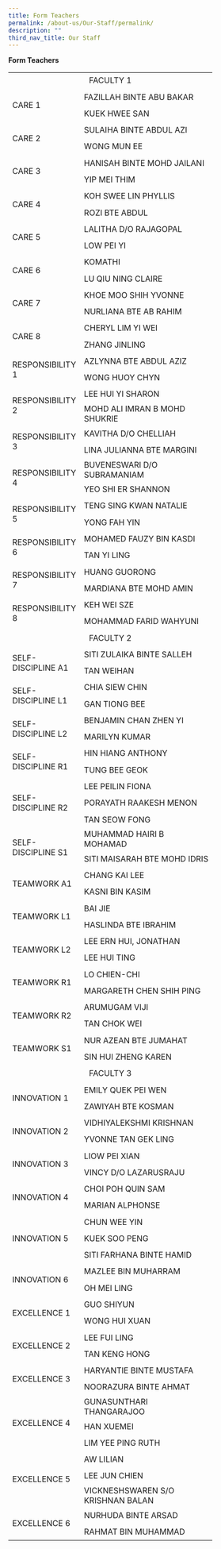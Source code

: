 ```yaml
---
title: Form Teachers
permalink: /about-us/Our-Staff/permalink/
description: ""
third_nav_title: Our Staff
---
```

**Form Teachers**
<table border="0" cellpadding="0" cellspacing="0" width="412" style="border-collapse:
 collapse;width:309pt"><colgroup><col width="123" style="mso-width-source:userset;mso-width-alt:4498;width:92pt"> <col width="289" style="mso-width-source:userset;mso-width-alt:10569;width:217pt"></colgroup><tbody><tr><tr height="33" style="mso-height-source:userset;height:24.95pt"><td colspan="2" height="33" class="xl78" style="border-right:none;
  height:24.95pt"><center>FACULTY 1</td></tr><tr height="20" style="mso-height-source:userset;height:24.95pt"><td rowspan="2" height="66" class="xl81" style="height:49.9pt;border-top:none">CARE 1</td><td class="xl66" style="border-top:none;border-left:none">FAZILLAH BINTE ABU BAKAR</td></tr><tr height="33" style="mso-height-source:userset;height:24.95pt"><td height="33" class="xl67" width="289" style="height:24.95pt;border-top:none;
  border-left:none;width:217pt">KUEK HWEE SAN</td></tr><tr height="33" style="mso-height-source:userset;height:24.95pt"><td rowspan="2" height="66" class="xl81" style="height:49.9pt;border-top:none">CARE 2</td><td class="xl66" style="border-top:none;border-left:none">SULAIHA BINTE ABDUL AZI</td></tr><tr height="33" style="mso-height-source:userset;height:24.95pt"><td height="33" class="xl66" style="height:24.95pt;border-top:none;border-left:
  none">WONG MUN EE</td></tr><tr height="33" style="mso-height-source:userset;height:24.95pt"><td rowspan="2" height="66" class="xl81" style="height:49.9pt;border-top:none">CARE 3</td><td class="xl66" style="border-top:none;border-left:none">HANISAH BINTE MOHD JAILANI</td></tr><tr height="33" style="mso-height-source:userset;height:24.95pt"><td height="33" class="xl66" style="height:24.95pt;border-top:none;border-left:
  none">YIP MEI THIM</td></tr><tr height="33" style="mso-height-source:userset;height:24.95pt"><td rowspan="2" height="66" class="xl81" style="height:49.9pt;border-top:none">CARE 4</td><td class="xl70" width="289" style="border-top:none;border-left:none;width:217pt">KOH SWEE LIN PHYLLIS</td></tr><tr height="33" style="mso-height-source:userset;height:24.95pt"><td height="33" class="xl68" style="height:24.95pt;border-top:none;border-left:
  none">ROZI BTE ABDUL</td></tr><tr height="33" style="mso-height-source:userset;height:24.95pt"><td rowspan="2" height="66" class="xl81" style="height:49.9pt;border-top:none">CARE 5</td><td class="xl66" style="border-top:none;border-left:none">LALITHA D/O RAJAGOPAL</td></tr><tr height="33" style="mso-height-source:userset;height:24.95pt"><td height="33" class="xl66" style="height:24.95pt;border-top:none;border-left:
  none">LOW PEI YI</td></tr><tr height="33" style="mso-height-source:userset;height:24.95pt"><td rowspan="2" height="66" class="xl81" style="height:49.9pt;border-top:none">CARE 6</td><td class="xl66" style="border-top:none;border-left:none">KOMATHI</td></tr><tr height="33" style="mso-height-source:userset;height:24.95pt"><td height="33" class="xl66" style="height:24.95pt;border-top:none;border-left:
  none">LU QIU NING CLAIRE</td></tr><tr height="33" style="mso-height-source:userset;height:24.95pt"><td rowspan="2" height="66" class="xl81" style="height:49.9pt;border-top:none">CARE 7</td><td class="xl67" width="289" style="border-top:none;border-left:none;width:217pt">KHOE MOO SHIH YVONNE</td></tr><tr height="33" style="mso-height-source:userset;height:24.95pt"><td height="33" class="xl69" style="height:24.95pt;border-top:none;border-left:
  none">NURLIANA BTE AB RAHIM</td></tr><tr height="33" style="mso-height-source:userset;height:24.95pt"><td rowspan="2" height="66" class="xl81" style="height:49.9pt;border-top:none">CARE 8</td><td class="xl66" style="border-top:none;border-left:none">CHERYL LIM YI WEI</td></tr><tr height="33" style="mso-height-source:userset;height:24.95pt"><td height="33" class="xl66" style="height:24.95pt;border-top:none;border-left:
  none">ZHANG JINLING</td></tr><tr height="33" style="mso-height-source:userset;height:24.95pt"><td rowspan="2" height="66" class="xl81" style="height:49.9pt;border-top:none">RESPONSIBILITY 1</td><td class="xl66" style="border-top:none;border-left:none">AZLYNNA BTE ABDUL AZIZ</td></tr><tr height="33" style="mso-height-source:userset;height:24.95pt"><td height="33" class="xl67" width="289" style="height:24.95pt;border-top:none;
  border-left:none;width:217pt">WONG HUOY CHYN</td></tr><tr height="33" style="mso-height-source:userset;height:24.95pt"><td rowspan="2" height="66" class="xl81" style="height:49.9pt;border-top:none">RESPONSIBILITY 2</td><td class="xl66" style="border-top:none;border-left:none">LEE HUI YI SHARON</td></tr><tr height="33" style="mso-height-source:userset;height:24.95pt"><td height="33" class="xl66" style="height:24.95pt;border-top:none;border-left:
  none">MOHD ALI IMRAN B MOHD SHUKRIE</td></tr><tr height="33" style="mso-height-source:userset;height:24.95pt"><td rowspan="2" height="66" class="xl81" style="height:49.9pt;border-top:none">RESPONSIBILITY 3</td><td class="xl66" style="border-top:none;border-left:none">KAVITHA D/O CHELLIAH</td></tr><tr height="33" style="mso-height-source:userset;height:24.95pt"><td height="33" class="xl66" style="height:24.95pt;border-top:none;border-left:
  none">LINA JULIANNA BTE MARGINI</td></tr><tr height="33" style="mso-height-source:userset;height:24.95pt"><td rowspan="2" height="66" class="xl81" style="height:49.9pt;border-top:none">RESPONSIBILITY 4</td><td class="xl66" style="border-top:none;border-left:none">BUVENESWARI D/O SUBRAMANIAM</td></tr><tr height="33" style="mso-height-source:userset;height:24.95pt"><td height="33" class="xl68" style="height:24.95pt;border-top:none;border-left:
  none">YEO SHI ER SHANNON</td></tr><tr height="33" style="mso-height-source:userset;height:24.95pt"><td rowspan="2" height="66" class="xl81" style="height:49.9pt;border-top:none">RESPONSIBILITY 5</td><td class="xl69" style="border-top:none;border-left:none">TENG SING KWAN NATALIE</td></tr><tr height="33" style="mso-height-source:userset;height:24.95pt"><td height="33" class="xl66" style="height:24.95pt;border-top:none;border-left:
  none">YONG FAH YIN</td></tr><tr height="33" style="mso-height-source:userset;height:24.95pt"><td rowspan="2" height="66" class="xl81" style="height:49.9pt;border-top:none">RESPONSIBILITY 6</td><td class="xl66" style="border-top:none;border-left:none">MOHAMED FAUZY BIN KASDI</td></tr><tr height="33" style="mso-height-source:userset;height:24.95pt"><td height="33" class="xl66" style="height:24.95pt;border-top:none;border-left:
  none">TAN YI LING</td></tr><tr height="33" style="mso-height-source:userset;height:24.95pt"><td rowspan="2" height="66" class="xl81" style="height:49.9pt;border-top:none">RESPONSIBILITY 7</td><td class="xl66" style="border-top:none;border-left:none">HUANG GUORONG</td></tr><tr height="33" style="mso-height-source:userset;height:24.95pt"><td height="33" class="xl66" style="height:24.95pt;border-top:none;border-left:
  none">MARDIANA BTE MOHD AMIN</td></tr><tr height="33" style="mso-height-source:userset;height:24.95pt"><td rowspan="2" height="66" class="xl81" style="height:49.9pt;border-top:none">RESPONSIBILITY 8</td><td class="xl66" style="border-top:none;border-left:none">KEH WEI SZE</td></tr><tr height="33" style="mso-height-source:userset;height:24.95pt"><td height="33" class="xl66" style="height:24.95pt;border-top:none;border-left:
  none">MOHAMMAD FARID WAHYUNI</td></tr><tr height="33" style="page-break-before:always;mso-height-source:userset;
  height:24.95pt"><td colspan="2" height="33" class="xl80" style="border-right:none;
  height:24.95pt"><center>FACULTY 2</td></tr><tr height="33" style="mso-height-source:userset;height:24.95pt"><td rowspan="2" height="66" class="xl81" style="height:49.9pt;border-top:none">SELF-DISCIPLINE A1</td><td class="xl66" style="border-top:none;border-left:none">SITI ZULAIKA BINTE SALLEH</td></tr><tr height="33" style="mso-height-source:userset;height:24.95pt"><td height="33" class="xl66" style="height:24.95pt;border-top:none;border-left:
  none">TAN WEIHAN</td></tr><tr height="33" style="mso-height-source:userset;height:24.95pt"><td rowspan="2" height="66" class="xl81" style="height:49.9pt;border-top:none">SELF-DISCIPLINE L1</td><td class="xl67" width="289" style="border-top:none;border-left:none;width:217pt">CHIA SIEW CHIN</td></tr><tr height="33" style="mso-height-source:userset;height:24.95pt"><td height="33" class="xl66" style="height:24.95pt;border-top:none;border-left:
  none">GAN TIONG BEE</td></tr><tr height="33" style="mso-height-source:userset;height:24.95pt"><td rowspan="2" height="66" class="xl81" style="height:49.9pt;border-top:none">SELF-DISCIPLINE L2</td><td class="xl66" style="border-top:none;border-left:none">BENJAMIN CHAN ZHEN YI</td></tr><tr height="33" style="mso-height-source:userset;height:24.95pt"><td height="33" class="xl66" style="height:24.95pt;border-top:none;border-left:
  none">MARILYN KUMAR</td></tr><tr height="33" style="mso-height-source:userset;height:24.95pt"><td rowspan="2" height="66" class="xl82" style="border-bottom:.pt solid black;
  height:49.9pt;border-top:none">SELF-DISCIPLINE R1</td><td class="xl66" style="border-top:none;border-left:none">HIN HIANG ANTHONY</td></tr><tr height="33" style="mso-height-source:userset;height:24.95pt"><td height="33" class="xl66" style="height:24.95pt;border-top:none;border-left:
  none">TUNG BEE GEOK</td></tr><tr height="33" style="mso-height-source:userset;height:24.95pt"><td rowspan="3" height="99" class="xl82" style="border-bottom:. solid black;
  height:74.85pt;border-top:none">SELF-DISCIPLINE R2</td><td class="xl66" style="border-top:none;border-left:none">LEE PEILIN FIONA</td></tr><tr height="33" style="mso-height-source:userset;height:24.95pt"><td height="33" class="xl66" style="height:24.95pt;border-top:none;border-left:
  none">PORAYATH RAAKESH MENON</td></tr><tr height="33" style="mso-height-source:userset;height:24.95pt"><td height="33" class="xl66" style="height:24.95pt;border-top:none;border-left:
  none">TAN SEOW FONG</td></tr><tr height="33" style="mso-height-source:userset;height:24.95pt"><td rowspan="2" height="66" class="xl81" style="height:49.9pt;border-top:none">SELF-DISCIPLINE S1</td><td class="xl66" style="border-top:none;border-left:none">MUHAMMAD HAIRI B MOHAMAD</td></tr><tr height="33" style="mso-height-source:userset;height:24.95pt"><td height="33" class="xl66" style="height:24.95pt;border-top:none;border-left:
  none">SITI MAISARAH BTE MOHD IDRIS</td></tr><tr height="33" style="mso-height-source:userset;height:24.95pt"><td rowspan="2" height="66" class="xl81" style="height:49.9pt;border-top:none">TEAMWORK A1</td><td class="xl66" style="border-top:none;border-left:none">CHANG KAI LEE</td></tr><tr height="33" style="mso-height-source:userset;height:24.95pt"><td height="33" class="xl67" width="289" style="height:24.95pt;border-top:none;
  border-left:none;width:217pt">KASNI BIN KASIM</td></tr><tr height="33" style="mso-height-source:userset;height:24.95pt"><td rowspan="2" height="66" class="xl81" style="height:49.9pt;border-top:none">TEAMWORK L1</td><td class="xl66" style="border-top:none;border-left:none">BAI JIE</td></tr><tr height="33" style="mso-height-source:userset;height:24.95pt"><td height="33" class="xl66" style="height:24.95pt;border-top:none;border-left:
  none">HASLINDA BTE IBRAHIM</td></tr><tr height="33" style="mso-height-source:userset;height:24.95pt"><td rowspan="2" height="66" class="xl81" style="height:49.9pt;border-top:none">TEAMWORK L2</td><td class="xl66" style="border-top:none;border-left:none">LEE ERN HUI, JONATHAN</td></tr><tr height="33" style="mso-height-source:userset;height:24.95pt"><td height="33" class="xl66" style="height:24.95pt;border-top:none;border-left:
  none">LEE HUI TING</td></tr><tr height="33" style="mso-height-source:userset;height:24.95pt"><td rowspan="2" height="66" class="xl81" style="height:49.9pt;border-top:none">TEAMWORK R1</td><td class="xl66" style="border-top:none;border-left:none">LO CHIEN-CHI</td></tr><tr height="33" style="mso-height-source:userset;height:24.95pt"><td height="33" class="xl66" style="height:24.95pt;border-top:none;border-left:
  none">MARGARETH CHEN SHIH PING</td></tr><tr height="33" style="mso-height-source:userset;height:24.95pt"><td rowspan="2" height="66" class="xl81" style="height:49.9pt;border-top:none">TEAMWORK R2</td><td class="xl68" style="border-top:none;border-left:none">ARUMUGAM VIJI</td></tr><tr height="33" style="mso-height-source:userset;height:24.95pt"><td height="33" class="xl66" style="height:24.95pt;border-top:none;border-left:
  none">TAN CHOK WEI</td></tr><tr height="33" style="mso-height-source:userset;height:24.95pt"><td rowspan="2" height="66" class="xl81" style="height:49.9pt;border-top:none">TEAMWORK S1</td><td class="xl66" style="border-top:none;border-left:none">NUR AZEAN BTE JUMAHAT</td></tr><tr height="33" style="mso-height-source:userset;height:24.95pt"><td height="33" class="xl69" style="height:24.95pt;border-top:none;border-left:
  none">SIN HUI ZHENG KAREN</td></tr><tr height="33" style="mso-height-source:userset;height:24.95pt"><td colspan="2" height="33" class="xl80" style="border-right:none;
  height:24.95pt"><center>FACULTY 3</td></tr><tr height="33" style="mso-height-source:userset;height:24.95pt"><td rowspan="2" height="66" class="xl81" style="height:49.9pt;border-top:none">INNOVATION 1</td><td class="xl66" style="border-top:none;border-left:none">EMILY QUEK PEI WEN</td></tr><tr height="33" style="mso-height-source:userset;height:24.95pt"><td height="33" class="xl67" width="289" style="height:24.95pt;border-top:none;
  border-left:none;width:217pt">ZAWIYAH BTE KOSMAN</td></tr><tr height="33" style="mso-height-source:userset;height:24.95pt"><td rowspan="2" height="66" class="xl81" style="height:49.9pt;border-top:none">INNOVATION 2</td><td class="xl66" style="border-top:none;border-left:none">VIDHIYALEKSHMI KRISHNAN</td></tr><tr height="33" style="mso-height-source:userset;height:24.95pt"><td height="33" class="xl66" style="height:24.95pt;border-top:none;border-left:
  none">YVONNE TAN GEK LING<span style="mso-spacerun:yes">&nbsp;</span></td></tr><tr height="33" style="mso-height-source:userset;height:24.95pt"><td rowspan="2" height="66" class="xl81" style="height:49.9pt;border-top:none">INNOVATION 3</td><td class="xl66" style="border-top:none;border-left:none">LIOW PEI XIAN</td></tr><tr height="33" style="mso-height-source:userset;height:24.95pt"><td height="33" class="xl67" width="289" style="height:24.95pt;border-top:none;
  border-left:none;width:217pt">VINCY D/O LAZARUSRAJU</td></tr><tr height="33" style="mso-height-source:userset;height:24.95pt"><td rowspan="2" height="66" class="xl81" style="height:49.9pt;border-top:none">INNOVATION 4</td><td class="xl76" style="border-top:none;border-left:none">CHOI POH QUIN SAM</td></tr><tr height="33" style="mso-height-source:userset;height:24.95pt"><td height="33" class="xl66" style="height:24.95pt;border-left:none">MARIAN ALPHONSE</td></tr><tr height="33" style="mso-height-source:userset;height:24.95pt"><td rowspan="3" height="99" class="xl81" style="height:74.85pt;border-top:none">INNOVATION 5</td><td class="xl67" width="289" style="border-top:none;border-left:none;width:217pt">CHUN WEE YIN</td></tr><tr height="33" style="mso-height-source:userset;height:24.95pt"><td height="33" class="xl66" style="height:24.95pt;border-top:none;border-left:
  none">KUEK SOO PENG</td></tr><tr height="33" style="mso-height-source:userset;height:24.95pt"><td height="33" class="xl66" style="height:24.95pt;border-top:none;border-left:
  none">SITI FARHANA BINTE HAMID</td></tr><tr height="33" style="mso-height-source:userset;height:24.95pt"><td rowspan="2" height="66" class="xl81" style="height:49.9pt;border-top:none">INNOVATION 6</td><td class="xl66" style="border-top:none;border-left:none">MAZLEE BIN MUHARRAM</td></tr><tr height="33" style="mso-height-source:userset;height:24.95pt"><td height="33" class="xl67" width="289" style="height:24.95pt;border-top:none;
  border-left:none;width:217pt">OH MEI LING</td></tr><tr height="33" style="mso-height-source:userset;height:24.95pt"><td rowspan="2" height="66" class="xl81" style="height:49.9pt;border-top:none">EXCELLENCE 1</td><td class="xl66" style="border-top:none;border-left:none">GUO SHIYUN</td></tr><tr height="33" style="mso-height-source:userset;height:24.95pt"><td height="33" class="xl66" style="height:24.95pt;border-top:none;border-left:
  none">WONG HUI XUAN</td></tr><tr height="33" style="mso-height-source:userset;height:24.95pt"><td rowspan="2" height="66" class="xl81" style="height:49.9pt;border-top:none">EXCELLENCE 2</td><td class="xl66" style="border-top:none;border-left:none">LEE FUI LING</td></tr><tr height="33" style="mso-height-source:userset;height:24.95pt"><td height="33" class="xl75" style="height:24.95pt;border-left:none">TAN KENG HONG</td></tr><tr height="33" style="mso-height-source:userset;height:24.95pt"><td rowspan="2" height="66" class="xl81" style="height:49.9pt;border-top:none">EXCELLENCE 3</td><td class="xl72" style="border-top:none;border-left:none">HARYANTIE BINTE MUSTAFA</td></tr><tr height="33" style="mso-height-source:userset;height:24.95pt"><td height="33" class="xl66" style="height:24.95pt;border-top:none;border-left:
  none">NOORAZURA BINTE AHMAT</td></tr><tr height="33" style="mso-height-source:userset;height:24.95pt"><td rowspan="3" height="99" class="xl81" style="height:74.85pt;border-top:none">EXCELLENCE 4</td><td class="xl66" style="border-top:none;border-left:none">GUNASUNTHARI THANGARAJOO</td></tr><tr height="33" style="mso-height-source:userset;height:24.95pt"><td height="33" class="xl66" style="height:24.95pt;border-top:none;border-left:
  none">HAN XUEMEI</td></tr><tr height="33" style="mso-height-source:userset;height:24.95pt"><td height="33" class="xl66" style="height:24.95pt;border-top:none;border-left:
  none">LIM YEE PING RUTH</td></tr><tr height="33" style="mso-height-source:userset;height:24.95pt"><td rowspan="3" height="99" class="xl81" style="height:74.85pt;border-top:none">EXCELLENCE 5</td><td class="xl66" style="border-top:none;border-left:none">AW LILIAN</td></tr><tr height="33" style="mso-height-source:userset;height:24.95pt"><td height="33" class="xl66" style="height:24.95pt;border-top:none;border-left:
  none">LEE JUN CHIEN</td></tr><tr height="33" style="mso-height-source:userset;height:24.95pt"><td height="33" class="xl66" style="height:24.95pt;border-top:none;border-left:
  none">VICKNESHSWAREN S/O KRISHNAN BALAN</td></tr><tr height="33" style="mso-height-source:userset;height:24.95pt"><td rowspan="2" height="66" class="xl81" style="height:49.9pt;border-top:none">EXCELLENCE 6</td><td class="xl66" style="border-top:none;border-left:none">NURHUDA BINTE ARSAD</td></tr><tr height="33" style="mso-height-source:userset;height:24.95pt"><td height="33" class="xl66" style="height:24.95pt;border-top:none;border-left:
  none">RAHMAT BIN MUHAMMAD</td></tr></tbody></table>